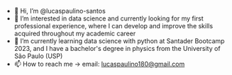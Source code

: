 - 👋 Hi, I’m @lucaspaulino-santos
- 👀 I’m interested in data science and currently looking for my first professional experience, where I can develop and improve the skills acquired throughout my academic career
- 🌱 I’m currently learning data science with python at Santader Bootcamp 2023, and I have a bachelor's degree in physics from the University of São Paulo (USP)
- 📫 How to reach me -> email: lucaspaulino180@gmail.com

<!---
lucaspaulino-santos/lucaspaulino-santos is a ✨ special ✨ repository because its `README.md` (this file) appears on your GitHub profile.
You can click the Preview link to take a look at your changes.
--->
